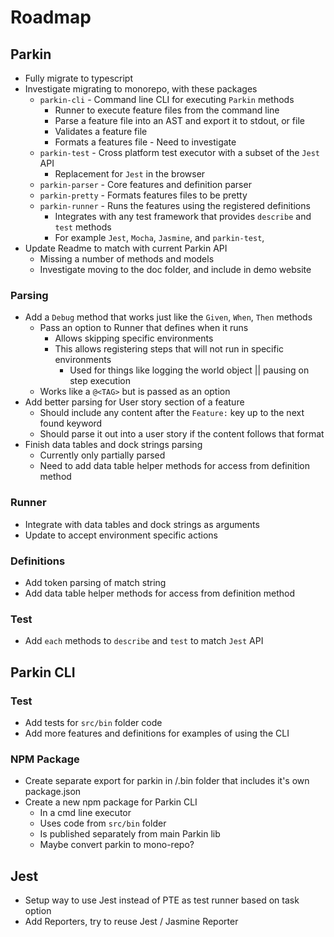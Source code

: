 # Roadmap

## Parkin

* Fully migrate to typescript
* Investigate migrating to monorepo, with these packages
  * `parkin-cli` - Command line CLI for executing `Parkin` methods
    * Runner to execute feature files from the command line 
    * Parse a feature file into an AST and export it to stdout, or file
    * Validates a feature file
    * Formats a features file - Need to investigate
  * `parkin-test` - Cross platform test executor with a subset of the `Jest` API
    * Replacement for `Jest` in the browser
  * `parkin-parser` - Core features and definition parser
  * `parkin-pretty` - Formats features files to be pretty
  * `parkin-runner` - Runs the features using the registered definitions
    * Integrates with any test framework that provides `describe` and `test` methods
    * For example `Jest`, `Mocha`, `Jasmine`, and `parkin-test`,
* Update Readme to match with current Parkin API
  * Missing a number of methods and models
  * Investigate moving to the doc folder, and include in demo website

### Parsing

* Add a `Debug` method that works just like the `Given`, `When`, `Then` methods
  * Pass an option to Runner that defines when it runs
    * Allows skipping specific environments
    * This allows registering steps that will not run in specific environments
      * Used for things like logging the world object || pausing on step execution
  * Works like a `@<TAG>` but is passed as an option
* Add better parsing for User story section of a feature
  * Should include any content after the `Feature:` key up to the next found keyword
  * Should parse it out into a user story if the content follows that format
* Finish data tables and dock strings parsing
  * Currently only partially parsed
  * Need to add data table helper methods for access from definition method

### Runner

* Integrate with data tables and dock strings as arguments
* Update to accept environment specific actions

### Definitions

* Add token parsing of match string
* Add data table helper methods for access from definition method

### Test

* Add `each` methods to `describe` and `test` to match `Jest` API

## Parkin CLI

### Test
* Add tests for `src/bin` folder code
* Add more features and definitions for examples of using the CLI

### NPM Package

* Create separate export for parkin in /.bin folder that includes it's own package.json
* Create a new npm package for Parkin CLI
  * In a cmd line executor
  * Uses code from `src/bin` folder
  * Is published separately from main Parkin lib
  * Maybe convert parkin to mono-repo?

## Jest

* Setup way to use Jest instead of PTE as test runner based on task option
* Add Reporters, try to reuse Jest / Jasmine Reporter

